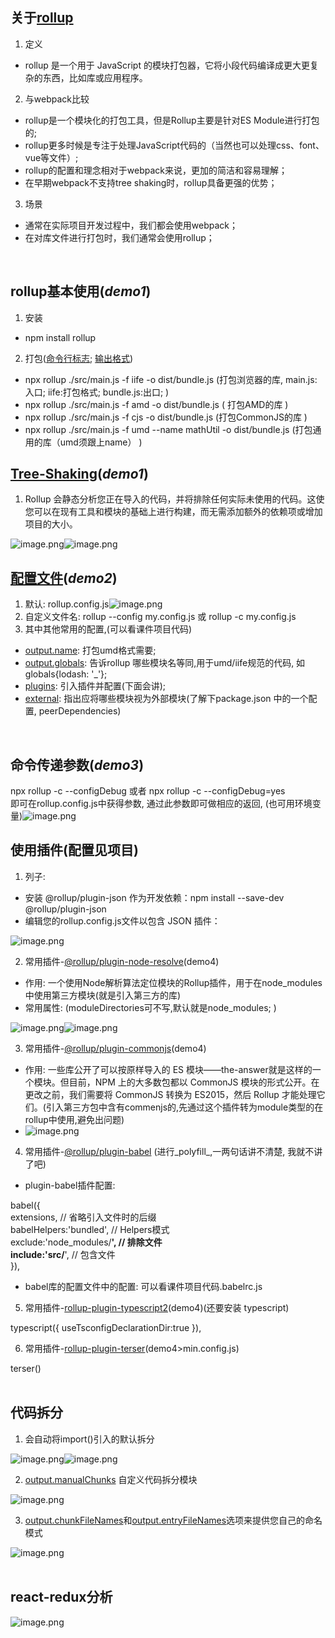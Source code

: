<a name="SeIMY"></a>
## 关于[rollup](https://rollupjs.org/)
1. 定义
- rollup 是一个用于 JavaScript 的模块打包器，它将小段代码编译成更大更复杂的东西，比如库或应用程序。
2. 与webpack比较
- rollup是一个模块化的打包工具，但是Rollup主要是针对ES Module进行打包的;
- rollup更多时候是专注于处理JavaScript代码的（当然也可以处理css、font、vue等文件）;
- rollup的配置和理念相对于webpack来说，更加的简洁和容易理解；
- 在早期webpack不支持tree shaking时，rollup具备更强的优势；
3. 场景
- 通常在实际项目开发过程中，我们都会使用webpack；
- 在对库文件进行打包时，我们通常会使用rollup；

​<br />
<a name="Wl0yl"></a>
## rollup基本使用(_demo1_)

1. 安装
- npm install rollup
2. 打包([命令行标志](https://rollupjs.org/guide/en/#command-line-flags); [输出格式](https://rollupjs.org/guide/en/#outputformat)) 
- npx rollup ./src/main.js -f iife -o dist/bundle.js  (打包浏览器的库, main.js:入口; iife:打包格式; bundle.js:出口; )
- npx rollup ./src/main.js -f amd -o dist/bundle.js ( 打包AMD的库 )
- npx rollup ./src/main.js -f cjs -o dist/bundle.js (打包CommonJS的库 )
- npx rollup ./src/main.js -f umd --name mathUtil -o dist/bundle.js (打包通用的库（umd须跟上name） )



<a name="q2pVY"></a>
## [Tree-Shaking](https://rollupjs.org/guide/en/#tree-shaking)(_demo1_)

1. Rollup 会静态分析您正在导入的代码，并将排除任何实际未使用的代码。这使您可以在现有工具和模块的基础上进行构建，而无需添加额外的依赖项或增加项目的大小。

![image.png](https://cdn.nlark.com/yuque/0/2021/png/1034725/1634994829557-ca321ba8-6928-4a92-8a38-c109f8771dee.png#clientId=u8a0d8714-3428-4&from=paste&height=219&id=u6b11fbc5&margin=%5Bobject%20Object%5D&name=image.png&originHeight=290&originWidth=772&originalType=binary&ratio=1&size=46032&status=done&style=none&taskId=udca0bfbb-0170-4b34-9f86-fb2355da366&width=584)![image.png](https://cdn.nlark.com/yuque/0/2021/png/1034725/1634994848611-b73798df-a22b-47cb-b510-9362924ddc41.png#clientId=u8a0d8714-3428-4&from=paste&height=207&id=ua101f48d&margin=%5Bobject%20Object%5D&name=image.png&originHeight=273&originWidth=486&originalType=binary&ratio=1&size=21902&status=done&style=none&taskId=u195fdabc-b931-40a1-9b58-d1b6f7b7d96&width=368)
<a name="S91f7"></a>
## [配置文件](https://rollupjs.org/guide/en/#configuration-files)(_demo2_)

1. 默认: rollup.config.js![image.png](https://cdn.nlark.com/yuque/0/2021/png/1034725/1634995422873-aa34a7f9-b3f4-4913-8f05-e4f5aa7e80e8.png#clientId=u8a0d8714-3428-4&from=paste&height=267&id=BxSV2&margin=%5Bobject%20Object%5D&name=image.png&originHeight=267&originWidth=627&originalType=binary&ratio=1&size=35130&status=done&style=none&taskId=u2b2368f3-4a05-4280-9145-2664b41ff2b&width=627)
1. 自定义文件名: rollup --config my.config.js 或 rollup -c my.config.js
1. 其中其他常用的配置,(可以看课件项目代码)
- [output.name](https://rollupjs.org/guide/en/#outputname): 打包umd格式需要; 
- [output.globals](https://rollupjs.org/guide/en/#outputglobals): 告诉rollup 哪些模块名等同,用于umd/iife规范的代码, 如globals{lodash: '_'};
- [plugins](https://rollupjs.org/guide/en/#using-plugins): 引入插件并配置(下面会讲);
- [external](https://rollupjs.org/guide/en/#external): 指出应将哪些模块视为外部模块(了解下package.json 中的一个配置, peerDependencies)

​<br />
<a name="qtYbe"></a>
## 命令传递参数(_demo3_)
npx rollup -c --configDebug 或者 npx rollup -c --configDebug=yes <br />即可在rollup.config.js中获得参数, 通过此参数即可做相应的返回, (也可用环境变量)![image.png](https://cdn.nlark.com/yuque/0/2021/png/1034725/1634996179963-4405440d-fcd4-4fcf-90b5-abaf65d975fa.png#clientId=u8a0d8714-3428-4&from=paste&height=510&id=u6b4f36e4&margin=%5Bobject%20Object%5D&name=image.png&originHeight=510&originWidth=849&originalType=binary&ratio=1&size=71814&status=done&style=none&taskId=u1f35cad0-23a2-43e0-a408-28ebe92ea12&width=849)
<a name="XJT0x"></a>
## 使用插件(配置见项目)

1. 列子:
- 安装 @rollup/plugin-json 作为开发依赖：npm install --save-dev @rollup/plugin-json
- 编辑您的rollup.config.js文件以包含 JSON 插件：

![image.png](https://cdn.nlark.com/yuque/0/2021/png/1034725/1634997092655-e1fa5c81-87a3-40a3-8744-f19a5e898626.png#clientId=uda9480c7-361a-4&from=paste&height=214&id=sWN7N&margin=%5Bobject%20Object%5D&name=image.png&originHeight=214&originWidth=331&originalType=binary&ratio=1&size=9502&status=done&style=none&taskId=uf1852160-cd5b-427b-a0ae-296853f4d28&width=331)

2. 常用插件-[@rollup/plugin-node-resolve](https://github.com/rollup/plugins/tree/master/packages/node-resolve)(demo4)
- 作用: 一个使用Node解析算法定位模块的Rollup插件，用于在node_modules中使用第三方模块(就是引入第三方的库)
- 常用属性: (moduleDirectories可不写,默认就是node_modules; )

![image.png](https://cdn.nlark.com/yuque/0/2021/png/1034725/1634997483093-d2a01233-5ab6-42b3-bbe7-a11d46ae1a02.png#clientId=uda9480c7-361a-4&from=paste&height=35&id=uc20020e7&margin=%5Bobject%20Object%5D&name=image.png&originHeight=35&originWidth=405&originalType=binary&ratio=1&size=3871&status=done&style=none&taskId=ubbbf93e3-4fee-4924-aad2-8a1de1d2ebc&width=405)![image.png](https://cdn.nlark.com/yuque/0/2021/png/1034725/1634997466127-0a51e174-f675-4ee3-bca5-8f6a4a18a37a.png#clientId=uda9480c7-361a-4&from=paste&height=146&id=u39d1307c&margin=%5Bobject%20Object%5D&name=image.png&originHeight=146&originWidth=411&originalType=binary&ratio=1&size=16470&status=done&style=none&taskId=u2f299d80-4213-49a9-81f8-c99093a4ae7&width=411)

3. 常用插件-[@rollup/plugin-commonjs](https://github.com/rollup/plugins/tree/master/packages/commonjs)(demo4)
- 作用: 一些库公开了可以按原样导入的 ES 模块——the-answer就是这样的一个模块。但目前，NPM 上的大多数包都以 CommonJS 模块的形式公开。在更改之前，我们需要将 CommonJS 转换为 ES2015，然后 Rollup 才能处理它们。(引入第三方包中含有commenjs的,先通过这个插件转为module类型的在rollup中使用,避免出问题)
- ![image.png](https://cdn.nlark.com/yuque/0/2021/png/1034725/1634997657258-d0fbee22-d9c9-4c64-b7d5-08ac13827a0c.png#clientId=uda9480c7-361a-4&from=paste&height=110&id=ueb0cb568&margin=%5Bobject%20Object%5D&name=image.png&originHeight=110&originWidth=396&originalType=binary&ratio=1&size=14821&status=done&style=none&taskId=ud9e07586-4616-4671-accc-d089e80e9cf&width=396)
4. 常用插件-[@rollup/plugin-babel](https://github.com/rollup/plugins/tree/master/packages/babel) (进行_polyfill_,一两句话讲不清楚, 我就不讲了吧)
- plugin-babel插件配置:

babel({<br />      extensions, // 省略引入文件时的后缀<br />      babelHelpers:'bundled', // Helpers模式<br />      exclude:'node_modules/**', // 排除文件<br />      include:'src/**', // 包含文件<br />    }),

- babel库的配置文件中的配置: 可以看课件项目代码.babelrc.js
5. 常用插件-[rollup-plugin-typescript2](https://github.com/ezolenko/rollup-plugin-typescript2)(demo4)(还要安装 typescript)

typescript({ useTsconfigDeclarationDir:true }),

6. 常用插件-[rollup-plugin-terser](https://github.com/trysound/rollup-plugin-terser)(demo4>min.config.js)

terser()<br />​<br />
<a name="JBH6g"></a>
## 代码拆分

1. 会自动将import()引入的默认拆分

![image.png](https://cdn.nlark.com/yuque/0/2021/png/1034725/1635056637792-6ce7aa64-72b8-44b4-8f24-f60d6d8c5f6f.png#clientId=u1c42fb87-8966-4&from=paste&height=301&id=u487454a2&margin=%5Bobject%20Object%5D&name=image.png&originHeight=301&originWidth=339&originalType=binary&ratio=1&size=25970&status=done&style=none&taskId=uc2441f38-7441-438c-9131-9bba5486d8c&width=339)![image.png](https://cdn.nlark.com/yuque/0/2021/png/1034725/1635056619662-a7c170ef-c070-4063-8df4-5fa246f444c9.png#clientId=u1c42fb87-8966-4&from=paste&height=355&id=ue76c451f&margin=%5Bobject%20Object%5D&name=image.png&originHeight=355&originWidth=526&originalType=binary&ratio=1&size=39608&status=done&style=none&taskId=ued933bd0-9562-45f9-8900-ad454377ace&width=526)

2. [output.manualChunks](https://rollupjs.org/guide/en/#outputmanualchunks) 自定义代码拆分模块

![image.png](https://cdn.nlark.com/yuque/0/2021/png/1034725/1635056594167-b862ffc3-33d6-463d-9fab-cb0f4cc42b3b.png#clientId=u1c42fb87-8966-4&from=paste&height=538&id=ua9d4ffe8&margin=%5Bobject%20Object%5D&name=image.png&originHeight=538&originWidth=759&originalType=binary&ratio=1&size=74705&status=done&style=none&taskId=u5a38df63-559a-445d-be8c-7be1c0f1a5f&width=759)

3. [output.chunkFileNames](https://rollupjs.org/guide/en/#outputchunkfilenames)和[output.entryFileNames](https://rollupjs.org/guide/en/#outputentryfilenames)选项来提供您自己的命名模式

![image.png](https://cdn.nlark.com/yuque/0/2021/png/1034725/1635056912521-7f37d760-3720-4eef-8f55-a984f35e7994.png#clientId=u1c42fb87-8966-4&from=paste&height=334&id=uf92d0997&margin=%5Bobject%20Object%5D&name=image.png&originHeight=334&originWidth=707&originalType=binary&ratio=1&size=53942&status=done&style=none&taskId=u9a35417e-4567-4b48-b67c-2bfc2566bdc&width=707)<br />​

<a name="SXbLE"></a>
## react-redux分析
![image.png](https://cdn.nlark.com/yuque/0/2021/png/1034725/1635057709062-15a99635-f7e2-4d4c-8851-227c3d427916.png#clientId=u1c42fb87-8966-4&from=paste&height=396&id=u3bd230e7&margin=%5Bobject%20Object%5D&name=image.png&originHeight=396&originWidth=630&originalType=binary&ratio=1&size=157059&status=done&style=none&taskId=u36cdd9bb-bd02-4712-9c36-6d7c1d390af&width=630)
